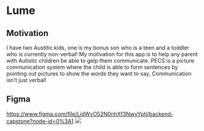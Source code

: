# Lume
## Motivation

I have two Austitic kids, one is my bonus son who is a teen and a toddler who is currently non-verbal! My motivation for this app is to help any parent with Autistic children be able to gelp them communicate. PECS is a picture communication system where the child is able to form sentences by pointing out pictures to show the words they want to say, Communication isn't just verbal! 

## Figma 
https://www.figma.com/file/LidWyO52N0nhXf3NwyYptj/backend-capstone?node-id=0%3A1
![](/2021-09-01%2017_37_58-backend%20capstone%20–%20Figma.png)
